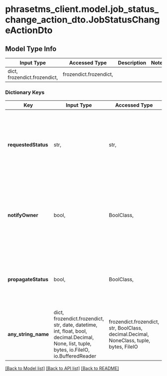 # phrasetms_client.model.job_status_change_action_dto.JobStatusChangeActionDto

## Model Type Info

| Input Type                   | Accessed Type          | Description | Notes |
| ---------------------------- | ---------------------- | ----------- | ----- |
| dict, frozendict.frozendict, | frozendict.frozendict, |             |

### Dictionary Keys

| Key                 | Input Type                                                                                                                                  | Accessed Type                                                                           | Description                                                                                                                          | Notes                                                                                                                     |
| ------------------- | ------------------------------------------------------------------------------------------------------------------------------------------- | --------------------------------------------------------------------------------------- | ------------------------------------------------------------------------------------------------------------------------------------ | ------------------------------------------------------------------------------------------------------------------------- |
| **requestedStatus** | str,                                                                                                                                        | str,                                                                                    |                                                                                                                                      | [optional] must be one of ["NEW", "ACCEPTED", "DECLINED", "REJECTED", "DELIVERED", "EMAILED", "COMPLETED", "CANCELLED", ] |
| **notifyOwner**     | bool,                                                                                                                                       | BoolClass,                                                                              | Default: false; Both project owner and job owner are notified; the parameter is subordinated to notification settings in the project | [optional]                                                                                                                |
| **propagateStatus** | bool,                                                                                                                                       | BoolClass,                                                                              | Default: false; Controls both job status and email notifications to previous/next provider                                           | [optional]                                                                                                                |
| **any_string_name** | dict, frozendict.frozendict, str, date, datetime, int, float, bool, decimal.Decimal, None, list, tuple, bytes, io.FileIO, io.BufferedReader | frozendict.frozendict, str, BoolClass, decimal.Decimal, NoneClass, tuple, bytes, FileIO | any string name can be used but the value must be the correct type                                                                   | [optional]                                                                                                                |

[[Back to Model list]](../../README.md#documentation-for-models) [[Back to API list]](../../README.md#documentation-for-api-endpoints) [[Back to README]](../../README.md)
